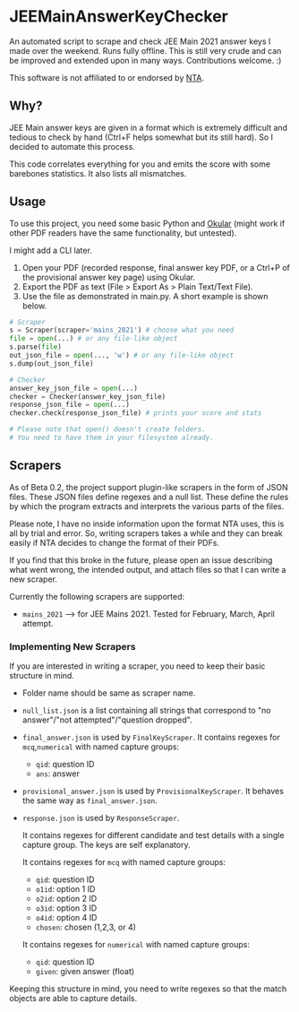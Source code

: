 # JEEMainAnswerKeyChecker

An automated script to scrape and check JEE Main 2021 answer keys I made over the weekend. Runs fully offline.
This is still very crude and can be improved and extended upon in many ways. Contributions welcome. :)

This software is not affiliated to or endorsed by [NTA](https://www.nta.ac.in).

## Why?

JEE Main answer keys are given in a format which is extremely difficult and tedious to check by hand (Ctrl+F helps somewhat but its still hard). So I decided to automate this process.

This code correlates everything for you and emits the score with some barebones statistics. It also lists all mismatches.
## Usage

To use this project, you need some basic Python and [Okular](https://okular.kde.org/) (might work if other PDF readers have the same functionality, but untested).

I might add a CLI later.

1. Open your PDF (recorded response, final answer key PDF, or a Ctrl+P of the provisional answer key page) using Okular.
2. Export the PDF as text (File > Export As > Plain Text/Text File).
3. Use the file as demonstrated in main.py. A short example is shown below.

```python
# Scraper
s = Scraper(scraper='mains_2021') # choose what you need
file = open(...) # or any file-like object
s.parse(file)
out_json_file = open(..., 'w') # or any file-like object
s.dump(out_json_file)

# Checker
answer_key_json_file = open(...)
checker = Checker(answer_key_json_file)
response_json_file = open(...)
checker.check(response_json_file) # prints your score and stats

# Please note that open() doesn't create folders.
# You need to have them in your filesystem already.
```

## Scrapers

As of Beta 0.2, the project support plugin-like scrapers in the form of JSON files.
These JSON files define regexes and a null list.
These define the rules by which the program extracts and interprets the various parts of the files.

Please note, I have no inside information upon the format NTA uses, this is all by trial and error.
So, writing scrapers takes a while and they can break easily if NTA decides to change the format of their PDFs.

If you find that this broke in the future, please open an issue describing what went wrong, the intended output, and attach files so that I can write a new scraper.

Currently the following scrapers are supported:
- `mains_2021` --> for JEE Mains 2021. Tested for February, March, April attempt.

### Implementing New Scrapers

If you are interested in writing a scraper, you need to keep their basic structure in mind.

- Folder name should be same as scraper name.
- `null_list.json` is a list containing all strings that correspond to "no answer"/"not attempted"/"question dropped".
- `final_answer.json` is used by `FinalKeyScraper`. It contains regexes for `mcq`,`numerical` with named capture groups:
    - `qid`: question ID
    - `ans`: answer
- `provisional_answer.json` is used by `ProvisionalKeyScraper`. It behaves the same way as `final_answer.json`.
- `response.json` is used by `ResponseScraper`.

    It contains regexes for different candidate and test details with a single capture group.
    The keys are self explanatory.

    It contains regexes for `mcq` with named capture groups:
    - `qid`: question ID
    - `o1id`: option 1 ID
    - `o2id`: option 2 ID
    - `o3id`: option 3 ID
    - `o4id`: option 4 ID
    - `chosen`: chosen (1,2,3, or 4)

    It contains regexes for `numerical` with named capture groups:
    - `qid`: question ID
    - `given`: given answer (float)

Keeping this structure in mind, you need to write regexes so that the match objects are able to capture details.
